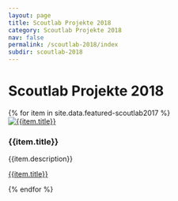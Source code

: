 ```yaml
---
layout: page
title: Scoutlab Projekte 2018
category: Scoutlab Projekte 2018
nav: false
permalink: /scoutlab-2018/index
subdir: scoutlab-2018
---
```

# Scoutlab Projekte 2018


<div class="row">
  {% for item in site.data.featured-scoutlab2017 %}
  <div class="col-sm-3 col-md-3">
    <div class="thumbnail">
      <a href="{{item.url}}"><img  src="{{item.thumbnail}}" class="vcp-thumb" alt="{{item.title}}"></a>
      <div class="caption">
        <h3>{{item.title}}</h3>
        <p>{{item.description}}</p>
        <p><a href="{{item.url}}" class="btn btn-primary" role="button">{{item.title}}</a></p>
      </div>
    </div>
  </div>
  {% endfor %}
